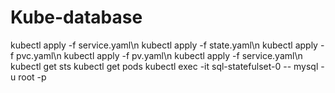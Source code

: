 # Kube-database
kubectl apply -f service.yaml\n
   kubectl apply -f state.yaml\n
  kubectl apply -f pvc.yaml\n
  kubectl apply -f pv.yaml\n
   kubectl apply -f service.yaml\n
 kubectl get sts
  kubectl get pods
  kubectl exec -it sql-statefulset-0 -- mysql -u root -p     
